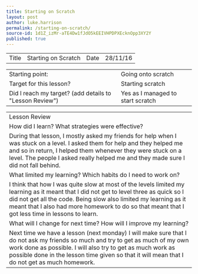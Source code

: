 ```yaml
---
title: Starting on Scratch
layout: post
author: luke.harrison
permalink: /starting-on-scratch/
source-id: 1d1Z_izMr-aTE4Dw1fJdO5kEEIVHPDPXEcknOpp3XY2Y
published: true
---
```

<table>
  <tr>
    <td>Title</td>
    <td>Starting on Scratch</td>
    <td>Date</td>
    <td>28/11/16</td>
  </tr>
</table>


<table>
  <tr>
    <td>Starting point:</td>
    <td>Going onto scratch</td>
  </tr>
  <tr>
    <td>Target for this lesson?</td>
    <td>Starting scratch</td>
  </tr>
  <tr>
    <td>Did I reach my target? 
(add details to "Lesson Review")</td>
    <td>Yes as I managed to start scratch</td>
  </tr>
</table>


<table>
  <tr>
    <td>Lesson Review</td>
  </tr>
  <tr>
    <td>How did I learn? What strategies were effective? </td>
  </tr>
  <tr>
    <td>During that lesson, I mostly asked my friends for help when I was stuck on a level. I asked them for help and they helped me and so in return, I helped them whenever they were stuck on a level. The people I asked really helped me and they made sure I did not fall behind.</td>
  </tr>
  <tr>
    <td>What limited my learning? Which habits do I need to work on? </td>
  </tr>
  <tr>
    <td>I think that how I was quite slow at most of the levels limited my learning as it meant that I did not get to level three as quick so I did not get all the code. Being slow also limited my learning as it meant that I also had more homework to do so that meant that I got less time in lessons to learn.</td>
  </tr>
  <tr>
    <td>What will I change for next time? How will I improve my learning?</td>
  </tr>
  <tr>
    <td>Next time we have a lesson (next monday) I will make sure that I do not ask my friends so much and try to get as much of my own work done as possible. I will also try to get as much work as possible done in the lesson time given so that it will mean that I do not get as much homework.</td>
  </tr>
</table>


